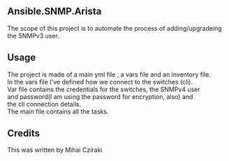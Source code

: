 <snippet>
  <content>

## Ansible.SNMP.Arista

The scope of this project is to automate the process of adding/upgradeing 
<br>the SNMPv3 user.
 

## Usage

The project is made of a main yml file , a vars file and an inventory file.
<br>In the vars file I've defined how we connect to the switches (cli).
<br>Var file contains the credentials for the switches, the SNMPv4 user 
<br>and password(I am using the password for encryption, also) and
<br>the cli connection details.
<br>The main file contains all the tasks. 

  
## Credits
This was written by Mihai Cziraki
</content>
</snippet>

